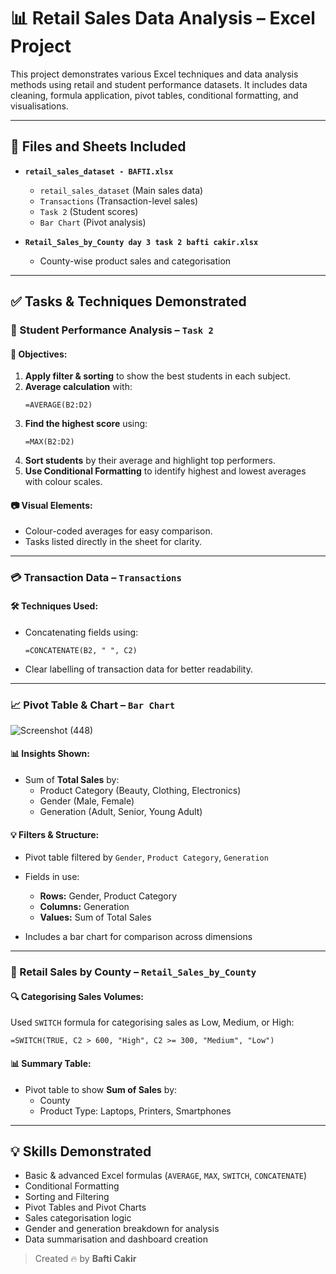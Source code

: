 # 📊 Retail Sales Data Analysis – Excel Project

This project demonstrates various Excel techniques and data analysis methods using retail and student performance datasets. It includes data cleaning, formula application, pivot tables, conditional formatting, and visualisations.

---

## 📁 Files and Sheets Included

- **`retail_sales_dataset - BAFTI.xlsx`**
  - `retail_sales_dataset` (Main sales data)
  - `Transactions` (Transaction-level sales)
  - `Task 2` (Student scores)
  - `Bar Chart` (Pivot analysis)

- **`Retail_Sales_by_County day 3 task 2 bafti cakir.xlsx`**
  - County-wise product sales and categorisation

---

## ✅ Tasks & Techniques Demonstrated

### 📌 Student Performance Analysis – `Task 2`

#### 🎯 Objectives:

1. **Apply filter & sorting** to show the best students in each subject.
2. **Average calculation** with:
   ```excel
   =AVERAGE(B2:D2)
   ```
3. **Find the highest score** using:
   ```excel
   =MAX(B2:D2)
   ```
4. **Sort students** by their average and highlight top performers.
5. **Use Conditional Formatting** to identify highest and lowest averages with colour scales.

#### 📷 Visual Elements:
- Colour-coded averages for easy comparison.
- Tasks listed directly in the sheet for clarity.

---

### 💳 Transaction Data – `Transactions`

#### 🛠 Techniques Used:

- Concatenating fields using:
  ```excel
  =CONCATENATE(B2, " ", C2)
  ```

- Clear labelling of transaction data for better readability.

---

### 📈 Pivot Table & Chart – `Bar Chart`

![Screenshot (448)](https://github.com/user-attachments/assets/131d9411-c820-41a9-bf73-52d28fb92240)

#### 📊 Insights Shown:

- Sum of **Total Sales** by:
  - Product Category (Beauty, Clothing, Electronics)
  - Gender (Male, Female)
  - Generation (Adult, Senior, Young Adult)

#### 💡 Filters & Structure:
- Pivot table filtered by `Gender`, `Product Category`, `Generation`
- Fields in use:
  - **Rows:** Gender, Product Category
  - **Columns:** Generation
  - **Values:** Sum of Total Sales

- Includes a bar chart for comparison across dimensions

---

### 🧮 Retail Sales by County – `Retail_Sales_by_County`

#### 🔍 Categorising Sales Volumes:

Used `SWITCH` formula for categorising sales as Low, Medium, or High:
```excel
=SWITCH(TRUE, C2 > 600, "High", C2 >= 300, "Medium", "Low")
```

#### 📊 Summary Table:

- Pivot table to show **Sum of Sales** by:
  - County
  - Product Type: Laptops, Printers, Smartphones

---

## 💡 Skills Demonstrated

- Basic & advanced Excel formulas (`AVERAGE`, `MAX`, `SWITCH`, `CONCATENATE`)
- Conditional Formatting
- Sorting and Filtering
- Pivot Tables and Pivot Charts
- Sales categorisation logic
- Gender and generation breakdown for analysis
- Data summarisation and dashboard creation


> Created 🔥 by **Bafti Cakir**
